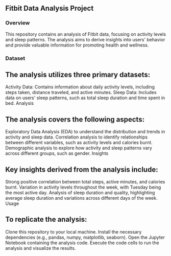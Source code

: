 ## Fitbit Data Analysis Project

### Overview

This repository contains an analysis of Fitbit data, focusing on activity levels and sleep patterns. The analysis aims to derive insights into users' behavior and provide valuable information for promoting health and wellness.

### Dataset

## The analysis utilizes three primary datasets:

Activity Data: Contains information about daily activity levels, including steps taken, distance traveled, and active minutes.
Sleep Data: Includes data on users' sleep patterns, such as total sleep duration and time spent in bed.
Analysis

## The analysis covers the following aspects:

Exploratory Data Analysis (EDA) to understand the distribution and trends in activity and sleep data.
Correlation analysis to identify relationships between different variables, such as activity levels and calories burnt.
Demographic analysis to explore how activity and sleep patterns vary across different groups, such as gender.
Insights

## Key insights derived from the analysis include:

Strong positive correlation between total steps, active minutes, and calories burnt.
Variation in activity levels throughout the week, with Tuesday being the most active day.
Analysis of sleep duration and quality, highlighting average sleep duration and variations across different days of the week.
Usage

## To replicate the analysis:

Clone this repository to your local machine.
Install the necessary dependencies (e.g., pandas, numpy, matplotlib, seaborn).
Open the Jupyter Notebook containing the analysis code.
Execute the code cells to run the analysis and visualize the results. 
